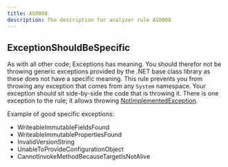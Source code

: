 ```yaml
---
title: AS0008
description: The description for analyzer rule AS0008
---
```

## ExceptionShouldBeSpecific

As with all other code; Exceptions has meaning. You should therefor not be throwing
generic exceptions provided by the .NET base class library as these does not have
a specific meaning. This rule prevents you from throwing any exception that comes from
any `System` namespace. Your exception should sit side-by-side the code that is
throwing it. There is one exception to the rule; it allows throwing [NotImplementedException](https://docs.microsoft.com/en-us/dotnet/api/system.notimplementedexception).

Example of good specific exceptions:

- WriteableImmutableFieldsFound
- WriteableImmutablePropertiesFound
- InvalidVersionString
- UnableToProvideConfigurationObject
- CannotInvokeMethodBecauseTargetIsNotAlive
